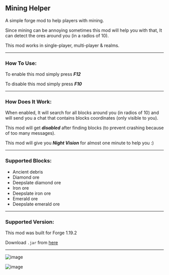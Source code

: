## Mining Helper

A simple forge mod to help players with mining.

Since mining can be annoying sometimes this mod will help you with that, It can detect the ores around you (in a radios of 10).

This mod works in single-player, multi-player & realms.

---

### How To Use:

To enable this mod simply press ***F12***

To disable this mod simply press ***F10***

---

### How Does It Work:

When enabled, It will search for all blocks around you (in radios of 10) and will send you a chat that contains blocks coordinates (only visible to you).

This mod will get ***disabled*** after finding blocks (to prevent crashing because of too many messages).

This mod will give you ***Night Vision*** for almost one minute to help you :)

---

### Supported Blocks:

* Ancient debris
* Diamond ore
* Deepslate diamond ore
* Iron ore
* Deepslate iron ore
* Emerald ore
* Deepslate emerald ore

---

### Supported Version:

This mod was built for Forge 1.19.2

Download `.jar` from [here](https://github.com/Suleiman700/MiningHelper-Forge1.19.2/releases/tag/Release)

---


![image](https://user-images.githubusercontent.com/25286081/196166541-bd5c93ba-1755-4bf8-bac6-be5456cb5ff9.png)

![image](https://user-images.githubusercontent.com/25286081/196168917-6e455c27-3c09-4046-80e6-69f7e93c5755.png)

